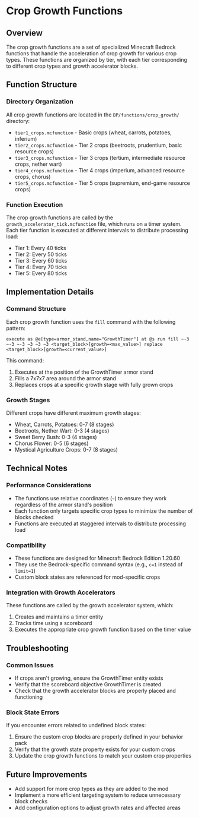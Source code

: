 # Crop Growth Functions

## Overview
The crop growth functions are a set of specialized Minecraft Bedrock functions that handle the acceleration of crop growth for various crop types. These functions are organized by tier, with each tier corresponding to different crop types and growth accelerator blocks.

## Function Structure

### Directory Organization
All crop growth functions are located in the `BP/functions/crop_growth/` directory:

- `tier1_crops.mcfunction` - Basic crops (wheat, carrots, potatoes, inferium)
- `tier2_crops.mcfunction` - Tier 2 crops (beetroots, prudentium, basic resource crops)
- `tier3_crops.mcfunction` - Tier 3 crops (tertium, intermediate resource crops, nether wart)
- `tier4_crops.mcfunction` - Tier 4 crops (imperium, advanced resource crops, chorus)
- `tier5_crops.mcfunction` - Tier 5 crops (supremium, end-game resource crops)

### Function Execution
The crop growth functions are called by the `growth_accelerator_tick.mcfunction` file, which runs on a timer system. Each tier function is executed at different intervals to distribute processing load:

- Tier 1: Every 40 ticks
- Tier 2: Every 50 ticks
- Tier 3: Every 60 ticks
- Tier 4: Every 70 ticks
- Tier 5: Every 80 ticks

## Implementation Details

### Command Structure
Each crop growth function uses the `fill` command with the following pattern:

```mcfunction
execute as @e[type=armor_stand,name="GrowthTimer"] at @s run fill ~-3 ~-3 ~-3 ~3 ~3 ~3 <target_block>[growth=<max_value>] replace <target_block>[growth=<current_value>]
```

This command:
1. Executes at the position of the GrowthTimer armor stand
2. Fills a 7x7x7 area around the armor stand
3. Replaces crops at a specific growth stage with fully grown crops

### Growth Stages
Different crops have different maximum growth stages:
- Wheat, Carrots, Potatoes: 0-7 (8 stages)
- Beetroots, Nether Wart: 0-3 (4 stages)
- Sweet Berry Bush: 0-3 (4 stages)
- Chorus Flower: 0-5 (6 stages)
- Mystical Agriculture Crops: 0-7 (8 stages)

## Technical Notes

### Performance Considerations
- The functions use relative coordinates (`~`) to ensure they work regardless of the armor stand's position
- Each function only targets specific crop types to minimize the number of blocks checked
- Functions are executed at staggered intervals to distribute processing load

### Compatibility
- These functions are designed for Minecraft Bedrock Edition 1.20.60
- They use the Bedrock-specific command syntax (e.g., `c=1` instead of `limit=1`)
- Custom block states are referenced for mod-specific crops

### Integration with Growth Accelerators
These functions are called by the growth accelerator system, which:
1. Creates and maintains a timer entity
2. Tracks time using a scoreboard
3. Executes the appropriate crop growth function based on the timer value

## Troubleshooting

### Common Issues
- If crops aren't growing, ensure the GrowthTimer entity exists
- Verify that the scoreboard objective GrowthTimer is created
- Check that the growth accelerator blocks are properly placed and functioning

### Block State Errors
If you encounter errors related to undefined block states:
1. Ensure the custom crop blocks are properly defined in your behavior pack
2. Verify that the growth state property exists for your custom crops
3. Update the crop growth functions to match your custom crop properties

## Future Improvements
- Add support for more crop types as they are added to the mod
- Implement a more efficient targeting system to reduce unnecessary block checks
- Add configuration options to adjust growth rates and affected areas

